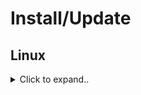 # Install/Update


## Linux

<details><summary>Click to expand..</summary>

# Update existing cursor with zsync file

<details><summary>Click to expand..</summary>

```bash
sudo apt install zsyn
```


```bash
cd ~/Applications/cursor/
zsync -i ~/Applications/cursor/Cursor-0.47.8-82ef0f61c01d079d1b7e5ab04d88499d5af500e3.deb.glibc2.25-x86_64.AppImage -u "https://downloads.cursor.com/production/b6fb41b5f36bda05cab7109606e7404a65d1ff32/linux/x64/Cursor-0.47.9-x86_64.AppImage.zsync"
```

</details>







<br><br>
<br><br>

# Install or update

- /home/xxxxx/Applications/cursor/

<details><summary>Click to expand..</summary>

```bash
#!/bin/bash

# Wechsel in das Verzeichnis, in dem sich das Skript befindet
cd "$(dirname "$0")"

# Finde die AppImage-Datei im aktuellen Verzeichnis
APPIMAGE=$(ls | grep -E '^Cursor-[0-9]+\.[0-9]+\.[0-9]+-x86_64\.AppImage$' | head -n 1)
# APPIMAGE=$(ls | grep -E '^Cursor-[0-9]+(\.[0-9]+)*-[a-f0-9]+(\.deb\.glibc[0-9]+\.[0-9]+)?-x86_64\.AppImage$' | head -n 1)

# Prüfe, ob eine Datei gefunden wurde
if [ -z "$APPIMAGE" ]; then
    echo "Keine passende AppImage-Datei gefunden."
    exit 1
fi

echo "Gefundene AppImage-Datei: $APPIMAGE"

# Falls ein alter squashfs-root-Ordner existiert, lösche ihn
if [ -d "squashfs-root" ]; then
    echo "Alter Ordner squashfs-root gefunden. Lösche ihn..."
    rm -rf squashfs-root
fi

# Setze Ausführungsrechte
sudo chmod +x "$APPIMAGE"

# Extrahiere das AppImage
"./$APPIMAGE" --appimage-extract

# Prüfe den tatsächlichen Pfad der chrome-sandbox Datei
SANDBOX_PATH=""
if [ -f "squashfs-root/chrome-sandbox" ]; then
    SANDBOX_PATH="squashfs-root/chrome-sandbox"
elif [ -f "squashfs-root/usr/share/cursor/chrome-sandbox" ]; then
    SANDBOX_PATH="squashfs-root/usr/share/cursor/chrome-sandbox"
fi

# Setze korrekte Rechte für chrome-sandbox
if [ -n "$SANDBOX_PATH" ]; then
    echo "Chrome-Sandbox gefunden unter: $SANDBOX_PATH"
    sudo chown root:root "$SANDBOX_PATH"
    sudo chmod 4755 "$SANDBOX_PATH"
else
    echo "WARNUNG: Chrome-Sandbox nicht gefunden. Die Anwendung könnte nicht richtig funktionieren."
    # Suche nach möglichen Pfaden
    find squashfs-root -name "chrome-sandbox" | while read -r path; do
        echo "Möglicher Sandbox-Pfad gefunden: $path"
        sudo chown root:root "$path"
        sudo chmod 4755 "$path"
    done
fi

# Starte die extrahierte Anwendung
./squashfs-root/AppRun
```

</details>

</details>
